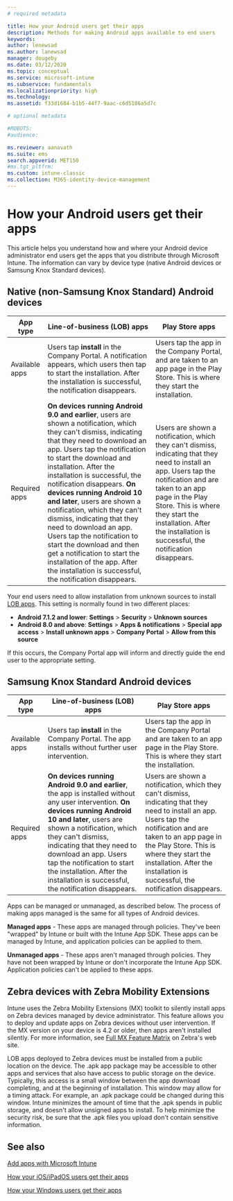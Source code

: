 ```yaml
---
# required metadata

title: How your Android users get their apps 
description: Methods for making Android apps available to end users
keywords:
author: lenewsad
ms.author: lanewsad
manager: dougeby
ms.date: 03/12/2020
ms.topic: conceptual
ms.service: microsoft-intune
ms.subservice: fundamentals
ms.localizationpriority: high
ms.technology:
ms.assetid: f33d1684-b1b5-44f7-9aac-c6d5186a5d7c

# optional metadata

#ROBOTS:
#audience:

ms.reviewer: aanavath
ms.suite: ems
search.appverid: MET150
#ms.tgt_pltfrm:
ms.custom: intune-classic
ms.collection: M365-identity-device-management
---
```



# How your Android users get their apps

This article helps you understand how and where your Android device administrator end users get the apps that you distribute through Microsoft Intune. The information can vary by device type (native Android devices or Samsung Knox Standard devices).

## Native (non-Samsung Knox Standard) Android devices   

| App type | Line-of-business (LOB) apps | Play Store apps  |
| ------------- |-------------| -----|
| Available apps      | Users tap **install** in the Company Portal. A notification appears, which users then tap to start the installation. After the installation is successful, the notification disappears. | Users tap the app in the Company Portal, and are taken to an app page in the Play Store. This is where they start the installation.|
| Required apps      | **On devices running Android 9.0 and earlier**, users are shown a notification, which they can't dismiss, indicating that they need to download an app. Users tap the notification to start the download and installation. After the installation is successful, the notification disappears. **On devices running Android 10 and later**, users are shown a notification, which they can't dismiss, indicating that they need to download an app. Users tap the notification to start the download and then get a notification to start the installation of the app. After the installation is successful, the notification disappears.| Users are shown a notification, which they can't dismiss, indicating that they need to install an app. Users tap the notification and are taken to an app page in the Play Store. This is where they start the installation. After the installation is successful, the notification disappears. |

Your end users need to allow installation from unknown sources to install [LOB apps](../apps/lob-apps-android.md). This setting is normally found in two different places:

* **Android 7.1.2 and lower**: **Settings** > **Security** > **Unknown sources**
* **Android 8.0 and above**: **Settings** > **Apps & notifications** > **Special app access** > **Install unknown apps** > **Company Portal** > **Allow from this source**

If this occurs, the Company Portal app will inform and directly guide the end user to the appropriate setting. 

## Samsung Knox Standard Android devices

| App type | Line-of-business (LOB) apps | Play Store apps  |
| ------------- |-------------| -----|
| Available apps      | Users tap **install** in the Company Portal. The app installs without further user intervention. | Users tap the app in the Company Portal and are taken to an app page in the Play Store. This is where they start the installation.|
| Required apps      | **On devices running Android 9.0 and earlier**, the app is installed without any user intervention. **On devices running Android 10 and later**, users are shown a notification, which they can't dismiss, indicating that they need to download an app. Users tap the notification to start the installation. After the installation is successful, the notification disappears. | Users are shown a notification, which they can't dismiss, indicating that they need to install an app. Users tap the notification and are taken to an app page in the Play Store. This is where they start the installation. After the installation is successful, the notification disappears. |

Apps can be managed or unmanaged, as described below. The process of making apps managed is the same for all types of Android devices.

**Managed apps** - These apps are managed through policies. They've been "wrapped" by Intune or built with the Intune App SDK. These apps can be managed by Intune, and application policies can be applied to them.

**Unmanaged apps** - These apps aren't managed through policies. They have not been wrapped by Intune or don't incorporate the Intune App SDK. Application policies can't be applied to these apps.

## Zebra devices with Zebra Mobility Extensions

Intune uses the Zebra Mobility Extensions (MX) toolkit to silently install apps on Zebra devices managed by device administrator. This feature allows you to deploy and update apps on Zebra devices without user intervention. If the MX version on your device is 4.2 or older, then apps aren't installed silently. For more information, see [Full MX Feature Matrix](http://techdocs.zebra.com/mx/compatibility/) on Zebra's web site.

LOB apps deployed to Zebra devices must be installed from a public location on the device. The .apk app package may be accessible to other apps and services that also have access to public storage on the device. Typically, this access is a small window between the app download completing, and at the beginning of installation. This window may allow for a timing attack. For example, an .apk package could be changed during this window. Intune minimizes the amount of time that the .apk spends in public storage, and doesn't allow unsigned apps to install. To help minimize the security risk, be sure that the .apk files you upload don't contain sensitive information.

## See also

[Add apps with Microsoft Intune](../apps/apps-add.md)

[How your iOS/iPadOS users get their apps](end-user-apps-ios.md)

[How your Windows users get their apps](end-user-apps-windows.md)
